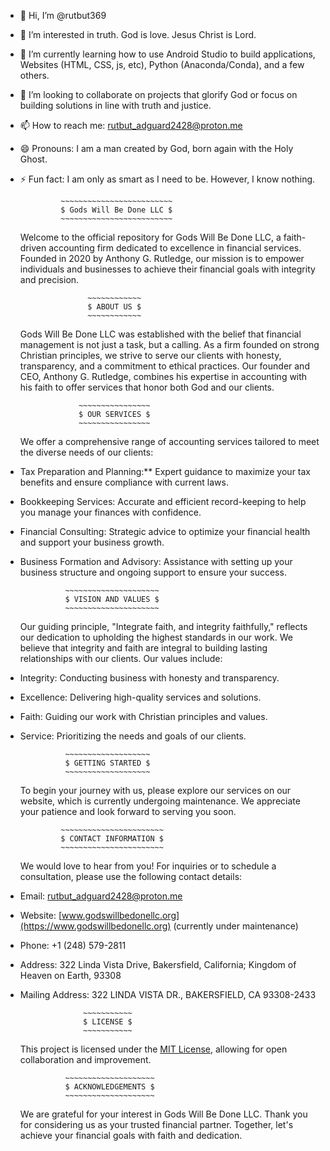 - 👋 Hi, I’m @rutbut369
- 👀 I’m interested in truth. God is love. Jesus Christ is Lord.
- 🌱 I’m currently learning how to use Android Studio to build applications, Websites (HTML, CSS, js, etc), Python (Anaconda/Conda), and a few others.
- 💞️ I’m looking to collaborate on projects that glorify God or focus on building solutions in line with truth and justice.
- 📫 How to reach me: rutbut_adguard2428@proton.me
- 😄 Pronouns: I am a man created by God, born again with the Holy Ghost.
- ⚡ Fun fact: I am only as smart as I need to be. However, I know nothing.


               ~~~~~~~~~~~~~~~~~~~~~~~~~
               $ Gods Will Be Done LLC $
               ~~~~~~~~~~~~~~~~~~~~~~~~~

    Welcome to the official repository for Gods Will Be Done LLC, a faith-driven accounting firm dedicated to excellence in financial services. Founded in 2020 by Anthony G. Rutledge, our mission is to empower individuals and businesses to achieve their financial goals with integrity and precision.


                     ~~~~~~~~~~~~
                     $ ABOUT US $
                     ~~~~~~~~~~~~
 
    Gods Will Be Done LLC was established with the belief that financial management is not just a task, but a calling. As a firm founded on strong Christian principles, we strive to serve our clients with honesty, transparency, and a commitment to ethical practices. Our founder and CEO, Anthony G. Rutledge, combines his expertise in accounting with his faith to offer services that honor both God and our clients.


                   ~~~~~~~~~~~~~~~~
                   $ OUR SERVICES $
                   ~~~~~~~~~~~~~~~~

    We offer a comprehensive range of accounting services tailored to meet the diverse needs of our clients:

 - Tax Preparation and Planning:** Expert guidance to maximize your tax benefits and ensure compliance with current laws.
 - Bookkeeping Services: Accurate and efficient record-keeping to help you manage your finances with confidence.
 - Financial Consulting: Strategic advice to optimize your financial health and support your business growth.
 - Business Formation and Advisory: Assistance with setting up your business structure and ongoing support to ensure your success.


                 ~~~~~~~~~~~~~~~~~~~~~
                 $ VISION AND VALUES $
                 ~~~~~~~~~~~~~~~~~~~~~

    Our guiding principle, "Integrate faith, and integrity faithfully," reflects our dedication to upholding the highest standards in our work. We believe that integrity and faith are integral to building lasting relationships with our clients. Our values include:

 - Integrity: Conducting business with honesty and transparency.
 - Excellence: Delivering high-quality services and solutions.
 - Faith: Guiding our work with Christian principles and values.
 - Service: Prioritizing the needs and goals of our clients.


                 ~~~~~~~~~~~~~~~~~~~
                 $ GETTING STARTED $
                 ~~~~~~~~~~~~~~~~~~~
 
    To begin your journey with us, please explore our services on our website, which is currently undergoing maintenance. We appreciate your patience and look forward to serving you soon.


                ~~~~~~~~~~~~~~~~~~~~~~~
                $ CONTACT INFORMATION $
                ~~~~~~~~~~~~~~~~~~~~~~~

    We would love to hear from you! For inquiries or to schedule a consultation, please use the following contact details:

 - Email: [rutbut_adguard2428@proton.me](mailto:rutbut_adguard2428@proton.me)
 - Website: [www.godswillbedonellc.org](https://www.godswillbedonellc.org) (currently under maintenance)
 - Phone: +1 (248) 579-2811
 - Address: 322 Linda Vista Drive, Bakersfield, California; Kingdom of Heaven on Earth, 93308
 - Mailing Address: 322 LINDA VISTA DR., BAKERSFIELD, CA 93308-2433


                     ~~~~~~~~~~~      
                     $ LICENSE $
                     ~~~~~~~~~~~

    This project is licensed under the [MIT License](LICENSE), allowing for open collaboration and improvement.


                 ~~~~~~~~~~~~~~~~~~~~
                 $ ACKNOWLEDGEMENTS $
                 ~~~~~~~~~~~~~~~~~~~~
 
    We are grateful for your interest in Gods Will Be Done LLC. Thank you for considering us as your trusted financial partner. Together, let's achieve your financial goals with faith and dedication.

<!---
rutbut369/rutbut369 is a ✨ special ✨ repository because its `README.md` (this file) appears on your GitHub profile.
You can click the Preview link to take a look at your changes.
--->
